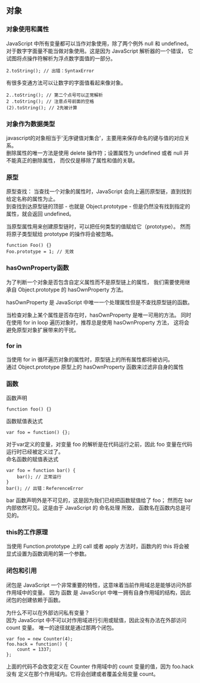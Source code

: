 ## 对象
### 对象使用和属性
JavaScript 中所有变量都可以当作对象使用，除了两个例外 null 和 undefined。  
对于数字字面量不能当做对象使用。这是因为 JavaScript 解析器的一个错误， 它试图将点操作符解析为浮点数字面值的一部分。    
```
2.toString(); // 出错：SyntaxError
```

有很多变通方法可以让数字的字面值看起来像对象。  
```
2..toString(); // 第二个点号可以正常解析
2 .toString(); // 注意点号前面的空格
(2).toString(); // 2先被计算
```

### 对象作为数据类型
javascript的对象相当于'无序键值对集合'，主要用来保存命名的键与值的对应关系。  
删除属性的唯一方法是使用 delete 操作符；设置属性为 undefined 或者 null 并不能真正的删除属性， 而仅仅是移除了属性和值的关联。  

### 原型
原型查找：
当查找一个对象的属性时，JavaScript 会向上遍历原型链，直到找到给定名称的属性为止。  
到查找到达原型链的顶部 - 也就是 Object.prototype - 但是仍然没有找到指定的属性，就会返回 undefined。  

当原型属性用来创建原型链时，可以把任何类型的值赋给它（prototype）。 然而将原子类型赋给 prototype 的操作将会被忽略。  
```
function Foo() {}
Foo.prototype = 1; // 无效
```

### hasOwnProperty函数
为了判断一个对象是否包含自定义属性而不是原型链上的属性， 我们需要使用继承自 Object.prototype 的 hasOwnProperty 方法。  

hasOwnProperty 是 JavaScript 中唯一一个处理属性但是不查找原型链的函数。    

当检查对象上某个属性是否存在时，hasOwnProperty 是唯一可用的方法。 同时在使用 for in loop 遍历对象时，推荐总是使用 hasOwnProperty 方法， 这将会避免原型对象扩展带来的干扰。  

### for in 
当使用 for in 循环遍历对象的属性时，原型链上的所有属性都将被访问。  
通过 Object.prototype 原型上的 hasOwnProperty 函数来过滤非自身的属性  

### 函数
函数声明
```
function foo() {}
```
函数赋值表达式
```
var foo = function() {};
```
对于var定义的变量，对变量 foo 的解析是在代码运行之前，因此 foo 变量在代码运行时已经被定义过了。  
命名函数的赋值表达式
```
var foo = function bar() {
    bar(); // 正常运行
}
bar(); // 出错：ReferenceError
```
bar 函数声明外是不可见的，这是因为我们已经把函数赋值给了 foo； 然而在 bar 内部依然可见。这是由于 JavaScript 的 命名处理 所致， 函数名在函数内总是可见的。

### this的工作原理
当使用 Function.prototype 上的 call 或者 apply 方法时，函数内的 this 将会被 显式设置为函数调用的第一个参数。  

### 闭包和引用
闭包是 JavaScript 一个非常重要的特性，这意味着当前作用域总是能够访问外部作用域中的变量。 因为 函数 是 JavaScript 中唯一拥有自身作用域的结构，因此闭包的创建依赖于函数。  

为什么不可以在外部访问私有变量？  
因为 JavaScript 中不可以对作用域进行引用或赋值，因此没有办法在外部访问 count 变量。 唯一的途径就是通过那两个闭包。  

```
var foo = new Counter(4);
foo.hack = function() {
    count = 1337;
};
```
上面的代码不会改变定义在 Counter 作用域中的 count 变量的值，因为 foo.hack 没有 定义在那个作用域内。它将会创建或者覆盖全局变量 count。  

